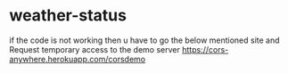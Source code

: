 # weather-status
if the code is not working then u have to go the below mentioned site and Request temporary access to the demo server 
https://cors-anywhere.herokuapp.com/corsdemo
